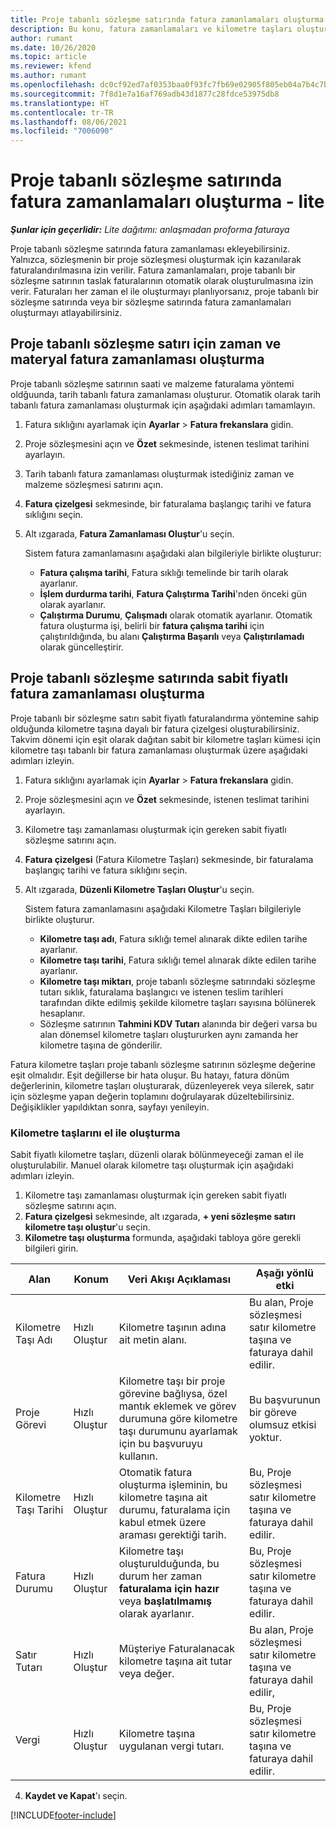 ```yaml
---
title: Proje tabanlı sözleşme satırında fatura zamanlamaları oluşturma - lite
description: Bu konu, fatura zamanlamaları ve kilometre taşları oluşturma hakkında bilgi sağlar.
author: rumant
ms.date: 10/26/2020
ms.topic: article
ms.reviewer: kfend
ms.author: rumant
ms.openlocfilehash: dc0cf92ed7af0353baa0f93fc7fb69e02905f805eb04a7b4c7bc99cfe59da62a
ms.sourcegitcommit: 7f8d1e7a16af769adb43d1877c28fdce53975db8
ms.translationtype: HT
ms.contentlocale: tr-TR
ms.lasthandoff: 08/06/2021
ms.locfileid: "7006090"
---
```

# <a name="create-invoice-schedules-on-a-project-based-contract-line---lite"></a>Proje tabanlı sözleşme satırında fatura zamanlamaları oluşturma - lite

_**Şunlar için geçerlidir:** Lite dağıtımı: anlaşmadan proforma faturaya_

Proje tabanlı sözleşme satırında fatura zamanlaması ekleyebilirsiniz. Yalnızca, sözleşmenin bir proje sözleşmesi oluşturmak için kazanılarak faturalandırılmasına izin verilir. Fatura zamanlamaları, proje tabanlı bir sözleşme satırının taslak faturalarının otomatik olarak oluşturulmasına izin verir. Faturaları her zaman el ile oluşturmayı planlıyorsanız, proje tabanlı bir sözleşme satırında veya bir sözleşme satırında fatura zamanlamaları oluşturmayı atlayabilirsiniz.

## <a name="create-a-time-and-material-invoice-schedule-for-a-project-based-contract-line"></a>Proje tabanlı sözleşme satırı için zaman ve materyal fatura zamanlaması oluşturma

Proje tabanlı sözleşme satırının saati ve malzeme faturalama yöntemi oldğuunda, tarih tabanlı fatura zamanlaması oluşturur. Otomatik olarak tarih tabanlı fatura zamanlaması oluşturmak için aşağıdaki adımları tamamlayın.

1. Fatura sıklığını ayarlamak için **Ayarlar** > **Fatura frekanslara** gidin.
2. Proje sözleşmesini açın ve **Özet** sekmesinde, istenen teslimat tarihini ayarlayın.
3. Tarih tabanlı fatura zamanlaması oluşturmak istediğiniz zaman ve malzeme sözleşmesi satırını açın. 
4. **Fatura çizelgesi** sekmesinde, bir faturalama başlangıç tarihi ve fatura sıklığını seçin. 
5. Alt ızgarada, **Fatura Zamanlaması Oluştur**'u seçin.

    Sistem fatura zamanlamasını aşağıdaki alan bilgileriyle birlikte oluşturur:

    - **Fatura çalışma tarihi**, Fatura sıklığı temelinde bir tarih olarak ayarlanır.
    - **İşlem durdurma tarihi**, **Fatura Çalıştırma Tarihi**'nden önceki gün olarak ayarlanır.
    - **Çalıştırma Durumu**, **Çalışmadı** olarak otomatik ayarlanır. Otomatik fatura oluşturma işi, belirli bir **fatura çalışma tarihi** için çalıştırıldığında, bu alanı **Çalıştırma Başarılı** veya **Çalıştırılamadı** olarak güncelleştirir.

## <a name="create-a-fixed-price-invoice-schedule-for-a-project-based-contract-line"></a>Proje tabanlı sözleşme satırında sabit fiyatlı fatura zamanlaması oluşturma

Proje tabanlı bir sözleşme satırı sabit fiyatlı faturalandırma yöntemine sahip olduğunda kilometre taşına dayalı bir fatura çizelgesi oluşturabilirsiniz. Takvim dönemi için eşit olarak dağıtan sabit bir kilometre taşları kümesi için kilometre taşı tabanlı bir fatura zamanlaması oluşturmak üzere aşağıdaki adımları izleyin.

1. Fatura sıklığını ayarlamak için **Ayarlar** > **Fatura frekanslara** gidin.
2. Proje sözleşmesini açın ve **Özet** sekmesinde, istenen teslimat tarihini ayarlayın.
3. Kilometre taşı zamanlaması oluşturmak için gereken sabit fiyatlı sözleşme satırını açın. 
4. **Fatura çizelgesi** (Fatura Kilometre Taşları) sekmesinde, bir faturalama başlangıç tarihi ve fatura sıklığını seçin. 
5. Alt ızgarada, **Düzenli Kilometre Taşları Oluştur**'u seçin.

    Sistem fatura zamanlamasını aşağıdaki Kilometre Taşları bilgileriyle birlikte oluşturur.

    - **Kilometre taşı adı**, Fatura sıklığı temel alınarak dikte edilen tarihe ayarlanır.
    - **Kilometre taşı tarihi**, Fatura sıklığı temel alınarak dikte edilen tarihe ayarlanır.
    - **Kilometre taşı miktarı**, proje tabanlı sözleşme satırındaki sözleşme tutarı sıklık, faturalama başlangıcı ve istenen teslim tarihleri tarafından dikte edilmiş şekilde kilometre taşları sayısına bölünerek hesaplanır.
    - Sözleşme satırının **Tahmini KDV Tutarı** alanında bir değeri varsa bu alan dönemsel kilometre taşları oluştururken aynı zamanda her kilometre taşına de gönderilir.

Fatura kilometre taşları proje tabanlı sözleşme satırının sözleşme değerine eşit olmalıdır. Eşit değillerse bir hata oluşur. Bu hatayı, fatura dönüm değerlerinin, kilometre taşları oluşturarak, düzenleyerek veya silerek, satır için sözleşme yapan değerin toplamını doğrulayarak düzeltebilirsiniz. Değişiklikler yapıldıktan sonra, sayfayı yenileyin.

### <a name="manually-create-milestones"></a>Kilometre taşlarını el ile oluşturma

Sabit fiyatlı kilometre taşları, düzenli olarak bölünmeyeceği zaman el ile oluşturulabilir. Manuel olarak kilometre taşı oluşturmak için aşağıdaki adımları izleyin.

1. Kilometre taşı zamanlaması oluşturmak için gereken sabit fiyatlı sözleşme satırını açın. 
2. **Fatura çizelgesi** sekmesinde, alt ızgarada, **+ yeni sözleşme satırı kilometre taşı oluştur**'u seçin.
3. **Kilometre taşı oluşturma** formunda, aşağıdaki tabloya göre gerekli bilgileri girin. 

| Alan | Konum | Veri Akışı Açıklaması | Aşağı yönlü etki |
| --- | --- | --- | --- |
| Kilometre Taşı Adı | Hızlı Oluştur | Kilometre taşının adına ait metin alanı. | Bu alan, Proje sözleşmesi satır kilometre taşına ve faturaya dahil edilir. |
| Proje Görevi | Hızlı Oluştur | Kilometre taşı bir proje görevine bağlıysa, özel mantık eklemek ve görev durumuna göre kilometre taşı durumunu ayarlamak için bu başvuruyu kullanın. | Bu başvurunun bir göreve olumsuz etkisi yoktur. |
| Kilometre Taşı Tarihi | Hızlı Oluştur | Otomatik fatura oluşturma işleminin, bu kilometre taşına ait durumu, faturalama için kabul etmek üzere araması gerektiği tarih. | Bu, Proje sözleşmesi satır kilometre taşına ve faturaya dahil edilir. |
| Fatura Durumu | Hızlı Oluştur | Kilometre taşı oluşturulduğunda, bu durum her zaman **faturalama için hazır** veya **başlatılmamış** olarak ayarlanır. | Bu, Proje sözleşmesi satır kilometre taşına ve faturaya dahil edilir. |
| Satır Tutarı | Hızlı Oluştur | Müşteriye Faturalanacak kilometre taşına ait tutar veya değer. | Bu alan, Proje sözleşmesi satır kilometre taşına ve faturaya dahil edilir, |
| Vergi | Hızlı Oluştur | Kilometre taşına uygulanan vergi tutarı. | Bu, Proje sözleşmesi satır kilometre taşına ve faturaya dahil edilir. |

4. **Kaydet ve Kapat**'ı seçin.


[!INCLUDE[footer-include](../../includes/footer-banner.md)]